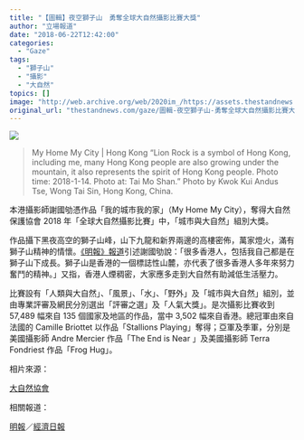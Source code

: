 ```yaml
---
title: "【圖輯】夜空獅子山　勇奪全球大自然攝影比賽大獎"
author: "立場報道"
date: "2018-06-22T12:42:00"
categories:
  - "Gaze"
tags:
  - "獅子山"
  - "攝影"
  - "大自然"
topics: []
image: "http://web.archive.org/web/2020im_/https://assets.thestandnews.com/media/photos/2018-photo-contest-cities-and-_irLrz_2SNkO.png"
original_url: "thestandnews.com/gaze/圖輯-夜空獅子山-勇奪全球大自然攝影比賽大獎"
---
```

![](http://web.archive.org/web/2020im_/https://assets.thestandnews.com/media/photos/2018-photo-contest-cities-and-_irLrz_2SNkO.png)
> My Home My City | Hong Kong “Lion Rock is a symbol of Hong Kong, including me, many Hong Kong people are also growing under the mountain, it also represents the spirit of Hong Kong people. Photo time: 2018-1-14. Photo at: Tai Mo Shan.” Photo by Kwok Kui Andus Tse, Wong Tai Sin, Hong Kong, China.

本港攝影師謝國劬憑作品「我的城市我的家」（My Home My City），奪得大自然保護協會 2018 年「全球大自然攝影比賽」中，「城市與大自然」組別大獎。

作品攝下黑夜高空的獅子山峰，山下九龍和新界兩邊的高樓密佈，萬家燈火，滿有獅子山精神的情懷。[《明報》報道](http://web.archive.org/web/20211229132922/https://news.mingpao.com/ins/instantnews/web_tc/article/20180621/s00001/1529567267774)引述謝國劬說：「很多香港人，包括我自己都是在獅子山下成長。獅子山是香港的一個標誌性山麓，亦代表了很多香港人多年來努力奮鬥的精神。」又指，香港人煙稠密，大家應多走到大自然有助減低生活壓力。

比賽設有「人類與大自然」、「風景」、「水」、「野外」及「城市與大自然」組別，並由專業評審及網民分別選出「評審之選」及「人氣大獎」。是次攝影比賽收到 57,489 幅來自 135 個國家及地區的作品，當中 3,502 幅來自香港。總冠軍由來自法國的 Camille Briottet 以作品「Stallions Playing」奪得；亞軍及季軍，分別是美國攝影師 Andre Mercier 作品「The End is Near 」及美國攝影師 Terra Fondriest 作品「Frog Hug」。

相片來源：

[大自然協會](http://web.archive.org/web/20211229132922/https://www.tnc.org.hk/)

相關報道：

[明報](http://web.archive.org/web/20211229132922/https://news.mingpao.com/ins/instantnews/web_tc/article/20180621/s00001/1529567267774)／[經濟日報](http://web.archive.org/web/20211229132922/https://topick.hket.com/article/2099380/%E3%80%90%E7%82%BA%E6%B8%AF%E5%A2%9E%E5%85%89%E3%80%91%E6%B8%AF%E6%94%9D%E5%BD%B1%E5%B8%AB%E6%8B%8D%E5%87%BA%E4%B8%8D%E4%B8%80%E6%A8%A3%E7%9A%84%E3%80%8C%E7%8D%85%E5%AD%90%E5%B1%B1%E4%B8%8B%E3%80%8D%E5%A5%AA%E5%9C%8B%E9%9A%9B%E5%A4%A7%E7%8D%8E)